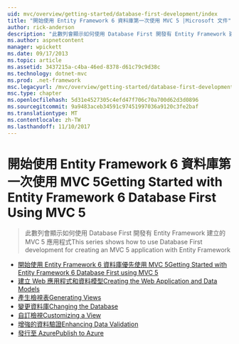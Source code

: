```yaml
---
uid: mvc/overview/getting-started/database-first-development/index
title: "開始使用 Entity Framework 6 資料庫第一次使用 MVC 5 |Microsoft 文件"
author: rick-anderson
description: "此數列會顯示如何使用 Database First 開發有 Entity Framework 建立的 MVC 5 應用程式"
ms.author: aspnetcontent
manager: wpickett
ms.date: 09/17/2013
ms.topic: article
ms.assetid: 3437215a-c4ba-46ed-8378-d61c79c9d38c
ms.technology: dotnet-mvc
ms.prod: .net-framework
msc.legacyurl: /mvc/overview/getting-started/database-first-development
msc.type: chapter
ms.openlocfilehash: 5d31e4527305c4efd47f706c70a700d62d3d0896
ms.sourcegitcommit: 9a9483aceb34591c97451997036a9120c3fe2baf
ms.translationtype: MT
ms.contentlocale: zh-TW
ms.lasthandoff: 11/10/2017
---
```

<a name="getting-started-with-entity-framework-6-database-first-using-mvc-5"></a><span data-ttu-id="87e76-103">開始使用 Entity Framework 6 資料庫第一次使用 MVC 5</span><span class="sxs-lookup"><span data-stu-id="87e76-103">Getting Started with Entity Framework 6 Database First Using MVC 5</span></span>
====================
> <span data-ttu-id="87e76-104">此數列會顯示如何使用 Database First 開發有 Entity Framework 建立的 MVC 5 應用程式</span><span class="sxs-lookup"><span data-stu-id="87e76-104">This series shows how to use Database First development for creating an MVC 5 application with Entity Framework</span></span>


- [<span data-ttu-id="87e76-105">開始使用 Entity Framework 6 資料庫優先使用 MVC 5</span><span class="sxs-lookup"><span data-stu-id="87e76-105">Getting Started with Entity Framework 6 Database First using MVC 5</span></span>](setting-up-database.md)
- [<span data-ttu-id="87e76-106">建立 Web 應用程式和資料模型</span><span class="sxs-lookup"><span data-stu-id="87e76-106">Creating the Web Application and Data Models</span></span>](creating-the-web-application.md)
- [<span data-ttu-id="87e76-107">產生檢視表</span><span class="sxs-lookup"><span data-stu-id="87e76-107">Generating Views</span></span>](generating-views.md)
- [<span data-ttu-id="87e76-108">變更資料庫</span><span class="sxs-lookup"><span data-stu-id="87e76-108">Changing the Database</span></span>](changing-the-database.md)
- [<span data-ttu-id="87e76-109">自訂檢視</span><span class="sxs-lookup"><span data-stu-id="87e76-109">Customizing a View</span></span>](customizing-a-view.md)
- [<span data-ttu-id="87e76-110">增強的資料驗證</span><span class="sxs-lookup"><span data-stu-id="87e76-110">Enhancing Data Validation</span></span>](enhancing-data-validation.md)
- [<span data-ttu-id="87e76-111">發行至 Azure</span><span class="sxs-lookup"><span data-stu-id="87e76-111">Publish to Azure</span></span>](publish-to-azure.md)
